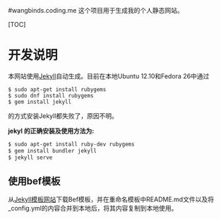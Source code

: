 #wangbinds.coding.me
这个项目用于生成我的个人静态网站。

[TOC]

# 开发说明
本网站使用[Jekyll](http://jekyll.com.cn)自动生成。目前在本地Ubuntu 12.10和Fedora 26中通过
```
$ sudo apt-get install rubygems
$ sudo dnf install rubygems
$ gem install jekyll
```
的方式安装Jekyll都失败了，原因不明。

**jekyl 的正确安装及使用方法为:**

```bash
$ sudo apt-get install ruby-dev rubygems
$ gem install bundler jekyll
$ jekyll serve
```



## 使用bef模板
从[Jekyll模板网站](http://jekyllthemes.org)下载Bef模板，并在重命名模板中README.md文件以及将_config.yml的内容合并到本地后，将其内容复制到本地使用。
